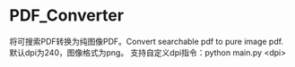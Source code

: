 # PDF_Converter
将可搜索PDF转换为纯图像PDF。Convert searchable pdf to pure image pdf.
默认dpi为240，图像格式为png。
支持自定义dpi指令：python main.py \<dpi\>
